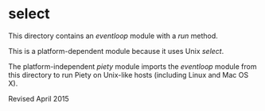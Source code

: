 
select
======

This directory contains an *eventloop* module with a *run* method.

This is a platform-dependent module because it uses Unix *select*.

The platform-independent *piety* module imports the *eventloop* module
from this directory to run Piety on Unix-like hosts (including Linux
and Mac OS X).

Revised April 2015

